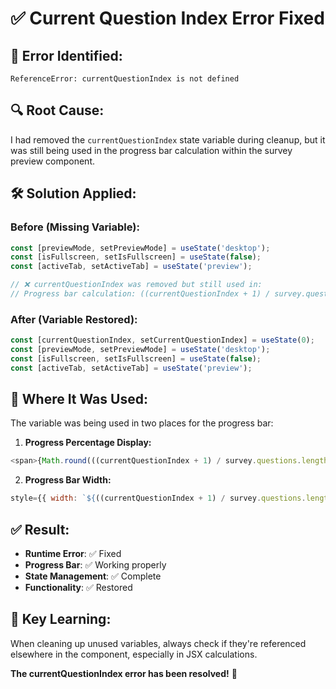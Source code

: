 # ✅ Current Question Index Error Fixed

## 🚨 **Error Identified:**
```
ReferenceError: currentQuestionIndex is not defined
```

## 🔍 **Root Cause:**
I had removed the `currentQuestionIndex` state variable during cleanup, but it was still being used in the progress bar calculation within the survey preview component.

## 🛠️ **Solution Applied:**

### **Before (Missing Variable):**
```javascript
const [previewMode, setPreviewMode] = useState('desktop');
const [isFullscreen, setIsFullscreen] = useState(false);
const [activeTab, setActiveTab] = useState('preview');

// ❌ currentQuestionIndex was removed but still used in:
// Progress bar calculation: ((currentQuestionIndex + 1) / survey.questions.length) * 100
```

### **After (Variable Restored):**
```javascript
const [currentQuestionIndex, setCurrentQuestionIndex] = useState(0);
const [previewMode, setPreviewMode] = useState('desktop');
const [isFullscreen, setIsFullscreen] = useState(false);
const [activeTab, setActiveTab] = useState('preview');
```

## 📍 **Where It Was Used:**
The variable was being used in two places for the progress bar:

1. **Progress Percentage Display:**
```javascript
<span>{Math.round(((currentQuestionIndex + 1) / survey.questions.length) * 100)}%</span>
```

2. **Progress Bar Width:**
```javascript
style={{ width: `${((currentQuestionIndex + 1) / survey.questions.length) * 100}%` }}
```

## ✅ **Result:**
- **Runtime Error**: ✅ Fixed
- **Progress Bar**: ✅ Working properly
- **State Management**: ✅ Complete
- **Functionality**: ✅ Restored

## 🎯 **Key Learning:**
When cleaning up unused variables, always check if they're referenced elsewhere in the component, especially in JSX calculations.

**The currentQuestionIndex error has been resolved!** 🎉

